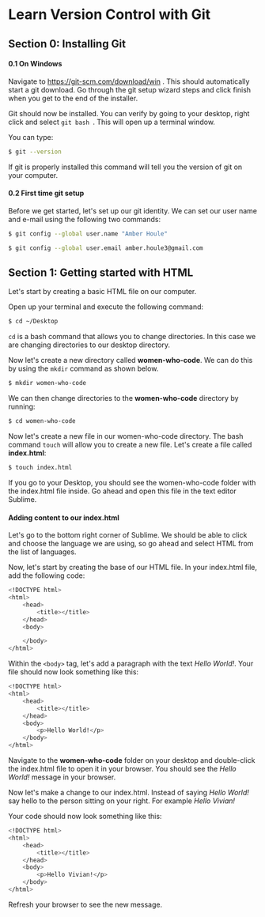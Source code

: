 # Learn Version Control with Git

## Section 0: Installing Git

#### 0.1 On Windows

Navigate to https://git-scm.com/download/win . This should automatically start a git download. Go through the git setup wizard steps and click finish when you get to the end of the installer.

Git should now be installed. You can verify by going to your desktop, right click and select ```git bash ```. This will open up a terminal window.

You can type:

```bash
$ git --version
```

If git is properly installed this command will tell you the version of git on your computer.

#### 0.2 First time git setup

Before we get started, let's set up our git identity. We can set our user name and e-mail using the following two commands:

```bash
$ git config --global user.name "Amber Houle"

$ git config --global user.email amber.houle3@gmail.com
```

## Section 1: Getting started with HTML

Let's start by creating a basic HTML file on our computer. 

Open up your terminal and execute the following command:

```bash
$ cd ~/Desktop
```

```cd``` is a bash command that allows you to change directories. In this case we are changing directories to our desktop directory.

Now let's create a new directory called **women-who-code**. We can do this by using the ```mkdir``` command as shown below.

```bash
$ mkdir women-who-code
```
We can then change directories to the **women-who-code** directory by running:

```bash
$ cd women-who-code
```

Now let's create a new file in our women-who-code directory. The bash command ```touch``` will allow you to create a new file. Let's create a file called **index.html**:

```bash
$ touch index.html
```

If you go to your Desktop, you should see the women-who-code folder with the index.html file inside. Go ahead and open this file in the text editor Sublime.

#### Adding content to our index.html

Let's go to the bottom right corner of Sublime. We should be able to click and choose the language we are using, so go ahead and select HTML from the list of languages.

Now, let's start by creating the base of our HTML file. In your index.html file, add the following code:

```bash
<!DOCTYPE html>
<html>
	<head>
		<title></title>
	</head>
	<body>

	</body>
</html>
```

Within the ```<body>``` tag, let's add a paragraph with the text *Hello World!*. Your file should now look something like this:

```bash
<!DOCTYPE html>
<html>
	<head>
		<title></title>
	</head>
	<body>
		<p>Hello World!</p>
	</body>
</html>
```

Navigate to the **women-who-code** folder on your desktop and double-click the index.html file to open it in your browser. You should see the *Hello World!* message in your browser.

Now let's make a change to our index.html. Instead of saying *Hello World!* say hello to the person sitting on your right. For example *Hello Vivian!*

Your code should now look something like this:

```bash
<!DOCTYPE html>
<html>
	<head>
		<title></title>
	</head>
	<body>
		<p>Hello Vivian!</p>
	</body>
</html>
```
Refresh your browser to see the new message.
